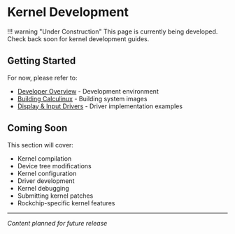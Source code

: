 # Kernel Development

!!! warning "Under Construction"
    This page is currently being developed. Check back soon for kernel development guides.

## Getting Started

For now, please refer to:

- [Developer Overview](overview.md) - Development environment
- [Building Calculinux](building.md) - Building system images
- [Display & Input Drivers](../hardware/display-input.md) - Driver implementation examples

## Coming Soon

This section will cover:

- Kernel compilation
- Device tree modifications
- Kernel configuration
- Driver development
- Kernel debugging
- Submitting kernel patches
- Rockchip-specific kernel features

---

*Content planned for future release*
